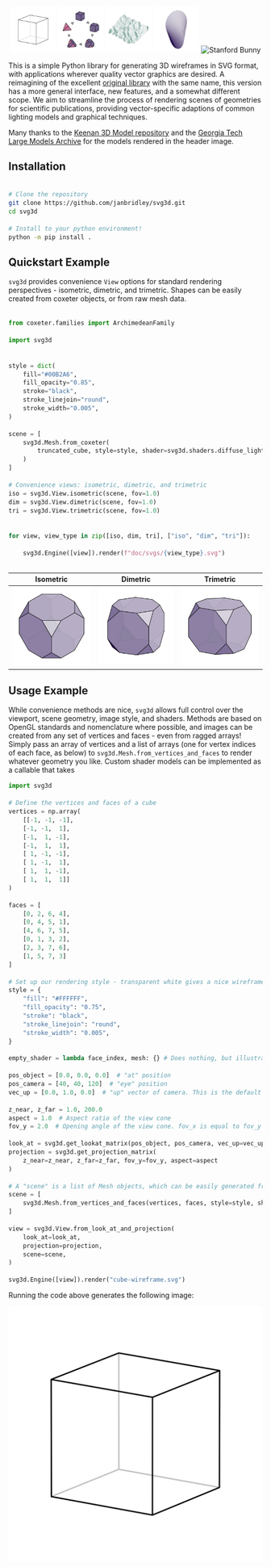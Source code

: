 <div style="text-align: center;">
   <img src='doc/svgs/cube-wireframe.svg' alt='Cube Wireframe' width='18%'/>
   <img src='doc/svgs/cycle-compact.svg' alt='Alternation Cycle' width='18%'/>
   <img src='doc/svgs/CrumpledDevelopable-tri-compact.svg' alt='Keenan CrumpledDevelopable' width='18%'/>
   <img src='doc/svgs/oloid_64-tri-compact.svg' alt='Keenan Oloid' width='18%'/>
   <!-- <img src='doc/svgs/teapot-tri.svg' alt='Stanford Teapot' width='20%'/> -->
   <img src='doc/svgs/bunny-tri-compact.svg' alt='Stanford Bunny' width='18%'/>
</div>



This is a simple Python library for generating 3D wireframes in SVG format, with applications
wherever quality vector graphics are desired. A reimagining of the excellent
[original library](https://prideout.net/blog/svg_wireframes/#using-the-api) with the same name,
this version has a more general interface, new features, and a somewhat different scope.
We aim to streamline the process of rendering scenes of geometries for scientific publications,
providing vector-specific adaptions of common lighting models and graphical techniques.

Many thanks to the [Keenan 3D Model repository](https://www.cs.cmu.edu/~kmcrane/Projects/ModelRepository/)
and the [Georgia Tech Large Models Archive](https://sites.cc.gatech.edu/projects/large_models/)
for the models rendered in the header image.

## Installation

```bash

# Clone the repository
git clone https://github.com/janbridley/svg3d.git
cd svg3d

# Install to your python environment!
python -m pip install .

```


## Quickstart Example

`svg3d` provides convenience `View` options for standard rendering perspectives -
isometric, dimetric, and trimetric. Shapes can be easily created from coxeter objects,
or from raw mesh data.

```python

from coxeter.families import ArchimedeanFamily

import svg3d


style = dict(
    fill="#00B2A6",
    fill_opacity="0.85",
    stroke="black",
    stroke_linejoin="round",
    stroke_width="0.005",
)

scene = [
    svg3d.Mesh.from_coxeter(
        truncated_cube, style=style, shader=svg3d.shaders.diffuse_lighting
    )
]

# Convenience views: isometric, dimetric, and trimetric
iso = svg3d.View.isometric(scene, fov=1.0)
dim = svg3d.View.dimetric(scene, fov=1.0)
tri = svg3d.View.trimetric(scene, fov=1.0)


for view, view_type in zip([iso, dim, tri], ["iso", "dim", "tri"]):

    svg3d.Engine([view]).render(f"doc/svgs/{view_type}.svg")



```

| Isometric | Dimetric | Trimetric |
|-----------|----------|-----------|
| ![Isometric Image](doc/svgs/iso.svg) | ![Dimetric Image](doc/svgs/dim.svg) | ![Trimetric Image](doc/svgs/tri.svg) |


## Usage Example

While convenience methods are nice, `svg3d` allows full control over the viewport, scene
geometry, image style, and shaders. Methods are based on OpenGL standards and nomenclature
where possible, and images can be created from any set of vertices and faces - even from
ragged arrays! Simply pass an array of vertices and a list of arrays (one for vertex
indices of each face, as below) to `svg3d.Mesh.from_vertices_and_faces` to render whatever
geometry you like. Custom shader models can be implemented as a callable that takes

```python
import svg3d

# Define the vertices and faces of a cube
vertices = np.array(
    [[-1, -1, -1],
    [-1, -1,  1],
    [-1,  1, -1],
    [-1,  1,  1],
    [ 1, -1, -1],
    [ 1, -1,  1],
    [ 1,  1, -1],
    [ 1,  1,  1]]
)

faces = [
    [0, 2, 6, 4],
    [0, 4, 5, 1],
    [4, 6, 7, 5],
    [0, 1, 3, 2],
    [2, 3, 7, 6],
    [1, 5, 7, 3]
]

# Set up our rendering style - transparent white gives a nice wireframe appearance
style = {
    "fill": "#FFFFFF",
    "fill_opacity": "0.75",
    "stroke": "black",
    "stroke_linejoin": "round",
    "stroke_width": "0.005",
}

empty_shader = lambda face_index, mesh: {} # Does nothing, but illustrates the shader API

pos_object = [0.0, 0.0, 0.0]  # "at" position
pos_camera = [40, 40, 120]  # "eye" position
vec_up = [0.0, 1.0, 0.0]  # "up" vector of camera. This is the default value.

z_near, z_far = 1.0, 200.0
aspect = 1.0  # Aspect ratio of the view cone
fov_y = 2.0  # Opening angle of the view cone. fov_x is equal to fov_y * aspect

look_at = svg3d.get_lookat_matrix(pos_object, pos_camera, vec_up=vec_up)
projection = svg3d.get_projection_matrix(
    z_near=z_near, z_far=z_far, fov_y=fov_y, aspect=aspect
)

# A "scene" is a list of Mesh objects, which can be easily generated from raw data
scene = [
    svg3d.Mesh.from_vertices_and_faces(vertices, faces, style=style, shader=empty_shader)
]

view = svg3d.View.from_look_at_and_projection(
    look_at=look_at,
    projection=projection,
    scene=scene,
)

svg3d.Engine([view]).render("cube-wireframe.svg")

```

Running the code above generates the following image:

![Output for the first example.](doc/svgs/cube-wireframe.svg)

